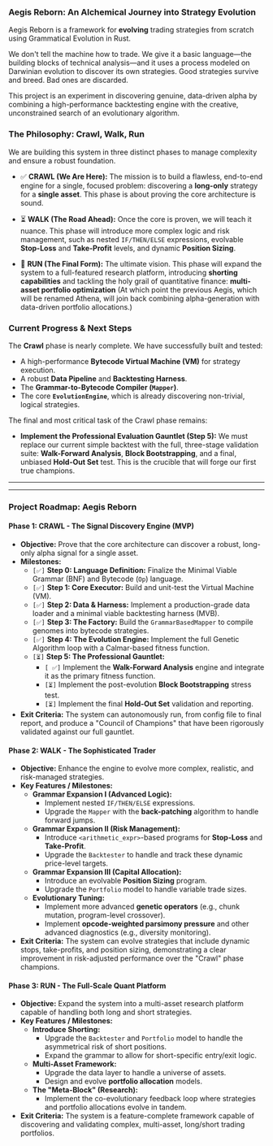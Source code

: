 ### **Aegis Reborn: An Alchemical Journey into Strategy Evolution**

Aegis Reborn is a framework for **evolving** trading strategies from scratch using Grammatical Evolution in Rust.

We don't tell the machine how to trade. We give it a basic language—the building blocks of technical analysis—and it uses a process modeled on Darwinian evolution to discover its own strategies. Good strategies survive and breed. Bad ones are discarded.

This project is an experiment in discovering genuine, data-driven alpha by combining a high-performance backtesting engine with the creative, unconstrained search of an evolutionary algorithm.

### The Philosophy: Crawl, Walk, Run

We are building this system in three distinct phases to manage complexity and ensure a robust foundation.

*   ✅ **CRAWL (We Are Here):** The mission is to build a flawless, end-to-end engine for a single, focused problem: discovering a **long-only** strategy for a **single asset**. This phase is about proving the core architecture is sound.

*   ⏳ **WALK (The Road Ahead):** Once the core is proven, we will teach it nuance. This phase will introduce more complex logic and risk management, such as nested `IF/THEN/ELSE` expressions, evolvable **Stop-Loss** and **Take-Profit** levels, and dynamic **Position Sizing**.

*   🚀 **RUN (The Final Form):** The ultimate vision. This phase will expand the system to a full-featured research platform, introducing **shorting capabilities** and tackling the holy grail of quantitative finance: **multi-asset portfolio optimization** (At which point the previous Aegis, which will be renamed Athena, will join back combining alpha-generation with data-driven portfolio allocations.)

### Current Progress & Next Steps

The **Crawl** phase is nearly complete. We have successfully built and tested:
*   A high-performance **Bytecode Virtual Machine (VM)** for strategy execution.
*   A robust **Data Pipeline** and **Backtesting Harness**.
*   The **Grammar-to-Bytecode Compiler (`Mapper`)**.
*   The core **`EvolutionEngine`**, which is already discovering non-trivial, logical strategies.

The final and most critical task of the Crawl phase remains:

*   **Implement the Professional Evaluation Gauntlet (Step 5):** We must replace our current simple backtest with the full, three-stage validation suite: **Walk-Forward Analysis**, **Block Bootstrapping**, and a final, unbiased **Hold-Out Set** test. This is the crucible that will forge our first true champions.

---
---

### **Project Roadmap: Aegis Reborn**

#### **Phase 1: CRAWL - The Signal Discovery Engine (MVP)**
*   **Objective:** Prove that the core architecture can discover a robust, long-only alpha signal for a single asset.
*   **Milestones:**
    *   `[✅]` **Step 0: Language Definition:** Finalize the Minimal Viable Grammar (BNF) and Bytecode (`Op`) language.
    *   `[✅]` **Step 1: Core Executor:** Build and unit-test the Virtual Machine (VM).
    *   `[✅]` **Step 2: Data & Harness:** Implement a production-grade data loader and a minimal viable backtesting harness (MVB).
    *   `[✅]` **Step 3: The Factory:** Build the `GrammarBasedMapper` to compile genomes into bytecode strategies.
    *   `[✅]` **Step 4: The Evolution Engine:** Implement the full Genetic Algorithm loop with a Calmar-based fitness function.
    *   `[⏳]` **Step 5: The Professional Gauntlet:**
        *  `[ ✅]` Implement the **Walk-Forward Analysis** engine and integrate it as the primary fitness function.
        *  `[⏳]` Implement the post-evolution **Block Bootstrapping** stress test.
        *  `[⏳]` Implement the final **Hold-Out Set** validation and reporting.
*   **Exit Criteria:** The system can autonomously run, from config file to final report, and produce a "Council of Champions" that have been rigorously validated against our full gauntlet.

#### **Phase 2: WALK - The Sophisticated Trader**
*   **Objective:** Enhance the engine to evolve more complex, realistic, and risk-managed strategies.
*   **Key Features / Milestones:**
    *   **Grammar Expansion I (Advanced Logic):**
        *   Implement nested `IF/THEN/ELSE` expressions.
        *   Upgrade the `Mapper` with the **back-patching** algorithm to handle forward jumps.
    *   **Grammar Expansion II (Risk Management):**
        *   Introduce `<arithmetic_expr>`-based programs for **Stop-Loss** and **Take-Profit**.
        *   Upgrade the `Backtester` to handle and track these dynamic price-level targets.
    *   **Grammar Expansion III (Capital Allocation):**
        *   Introduce an evolvable **Position Sizing** program.
        *   Upgrade the `Portfolio` model to handle variable trade sizes.
    *   **Evolutionary Tuning:**
        *   Implement more advanced **genetic operators** (e.g., chunk mutation, program-level crossover).
        *   Implement **opcode-weighted parsimony pressure** and other advanced diagnostics (e.g., diversity monitoring).
*   **Exit Criteria:** The system can evolve strategies that include dynamic stops, take-profits, and position sizing, demonstrating a clear improvement in risk-adjusted performance over the "Crawl" phase champions.

#### **Phase 3: RUN - The Full-Scale Quant Platform**
*   **Objective:** Expand the system into a multi-asset research platform capable of handling both long and short strategies.
*   **Key Features / Milestones:**
    *   **Introduce Shorting:**
        *   Upgrade the `Backtester` and `Portfolio` model to handle the asymmetrical risk of short positions.
        *   Expand the grammar to allow for short-specific entry/exit logic.
    *   **Multi-Asset Framework:**
        *   Upgrade the data layer to handle a universe of assets.
        *   Design and evolve **portfolio allocation** models.
    *   **The "Meta-Block" (Research):**
        *   Implement the co-evolutionary feedback loop where strategies and portfolio allocations evolve in tandem.
*   **Exit Criteria:** The system is a feature-complete framework capable of discovering and validating complex, multi-asset, long/short trading portfolios.
